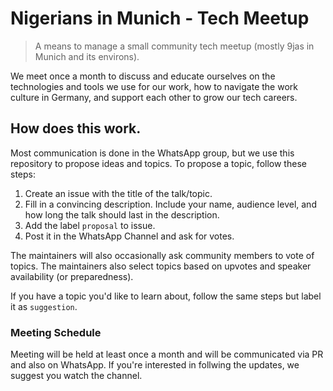 # Nigerians in Munich - Tech Meetup

> A means to manage a small community tech meetup (mostly 9jas in Munich and its environs). 

We meet once a month to discuss and educate ourselves on the technologies and tools we use for our work, how to navigate the work culture in Germany, and support each other to grow our tech careers. 

## How does this work.

Most communication is done in the WhatsApp group, but we use this repository to propose ideas and topics. To propose a topic, follow these steps:

1. Create an issue with the title of the talk/topic.
2. Fill in a convincing description. Include your name, audience level, and how long the talk should last in the description.
3. Add the label `proposal` to issue.
4. Post it in the WhatsApp Channel and ask for votes. 

The maintainers will also occasionally ask community members to vote of topics. The maintainers also select topics based on upvotes and speaker availability (or preparedness).

If you have a topic you'd like to learn about, follow the same steps but label it as `suggestion`.

### Meeting Schedule

Meeting will be held at least once a month and will be communicated via PR and also on WhatsApp. If you're interested in follwing the updates, we suggest you watch the channel. 
